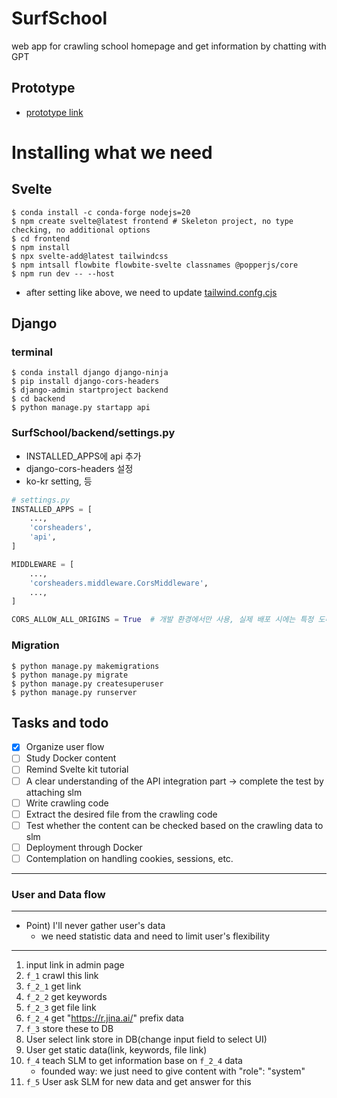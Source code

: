 # SurfSchool
web app for crawling school homepage and get information by chatting with GPT

## Prototype
- [prototype link](https://www.figma.com/proto/D1EF1mWfnYy6P35D4QXWyS/FireSchool?page-id=0%3A1&type=design&node-id=5-55&viewport=122%2C463%2C0.1&t=dSSh5TIK81uSF9LJ-1&scaling=contain&starting-point-node-id=1%3A3&mode=design)

# Installing what we need
## Svelte
``` terminal
$ conda install -c conda-forge nodejs=20
$ npm create svelte@latest frontend # Skeleton project, no type checking, no additional options
$ cd frontend
$ npm install
$ npx svelte-add@latest tailwindcss
$ npm intsall flowbite flowbite-svelte classnames @popperjs/core
$ npm run dev -- --host
```
- after setting like above, we need to update [tailwind.confg.cjs](frontend/tailwind.config.cjs)

## Django
### terminal
``` terminal
$ conda install django django-ninja
$ pip install django-cors-headers
$ django-admin startproject backend
$ cd backend
$ python manage.py startapp api
```

### SurfSchool/backend/settings.py
- INSTALLED_APPS에 api 추가
- django-cors-headers 설정 
- ko-kr setting, 등
``` python
# settings.py
INSTALLED_APPS = [
    ...,
    'corsheaders',
    'api',
]

MIDDLEWARE = [
    ...,
    'corsheaders.middleware.CorsMiddleware',
    ...,
]

CORS_ALLOW_ALL_ORIGINS = True  # 개발 환경에서만 사용, 실제 배포 시에는 특정 도메인만 허용
```

### Migration
``` terminal
$ python manage.py makemigrations
$ python manage.py migrate
$ python manage.py createsuperuser
$ python manage.py runserver 
```


## Tasks and todo 
- [x] Organize user flow
- [ ] Study Docker content
- [ ] Remind Svelte kit tutorial
- [ ] A clear understanding of the API integration part → complete the test by attaching slm
- [ ] Write crawling code
- [ ] Extract the desired file from the crawling code
- [ ] Test whether the content can be checked based on the crawling data to slm
- [ ] Deployment through Docker
- [ ] Contemplation on handling cookies, sessions, etc.
-----

### User and Data flow
-----
- Point) I'll never gather user's data
    - we need statistic data and need to limit user's flexibility
-----
1. input link in admin page
2. `f_1` crawl this link
3. `f_2_1` get link 
4. `f_2_2` get keywords
5. `f_2_3` get file link
6. `f_2_4` get "https://r.jina.ai/" prefix data
7. `f_3` store these to DB
8. User select link store in DB(change input field to select UI)
9. User get static data(link, keywords, file link)
10. `f_4` teach SLM to get information base on `f_2_4` data
    - founded way: we just need to give content with "role": "system"
11. `f_5` User ask SLM for new data and get answer for this